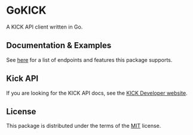 # GoKICK

A KICK API client written in Go.

## Documentation & Examples

See [here](docs/README.md) for a list of endpoints and features this package supports.

## Kick API
If you are looking for the KICK API docs, see the [KICK Developer website](https://dev.kick.com/).

## License

This package is distributed under the terms of the [MIT](LICENSE) license.
